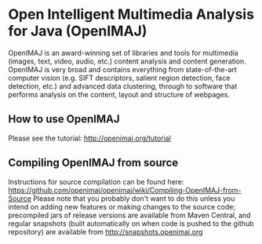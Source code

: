 # Open Intelligent Multimedia Analysis for Java (OpenIMAJ)

OpenIMAJ is an award-winning set of libraries and tools for multimedia (images, text, video, audio, etc.) content analysis and content generation. OpenIMAJ is very broad and contains everything from state-of-the-art computer vision (e.g. SIFT descriptors, salient region detection, face detection, etc.) and advanced data clustering, through to software that performs analysis on the content, layout and structure of webpages.

## How to use OpenIMAJ

Please see the tutorial: http://openimaj.org/tutorial

## Compiling OpenIMAJ from source

Instructions for source compilation can be found here: https://github.com/openimaj/openimaj/wiki/Compiling-OpenIMAJ-from-Source
Please note that you probably don't want to do this unless you intend on adding new features or making changes to the source code; precompiled jars of release versions are available from Maven Central, and regular snapshots (built automatically on when code is pushed to the github repository) are available from http://snapshots.openimaj.org

